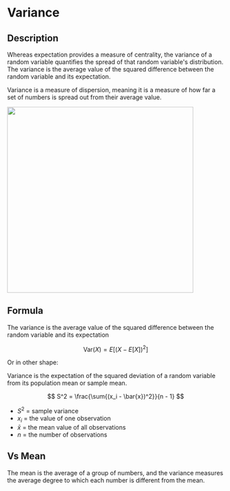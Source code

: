 # Variance

## Description

Whereas expectation provides a measure of centrality, the variance of a random variable quantifies the spread of that random variable's distribution. The variance is the average value of the squared difference between the random variable and its expectation.

Variance is a measure of dispersion, meaning it is a measure of how far a set of numbers is spread out from their average value.

<img src="image1.jpg" style="width:4.5in" />

## Formula

The variance is the average value of the squared difference between the random variable and its expectation

$$
\text{Var}(X) = E[(X - E[X])^2]
$$

Or in other shape:

Variance is the expectation of the squared deviation of a random variable from its population mean or sample mean.

$$
S^2 = \frac{\sum{(x_i - \bar{x})^2}}{n - 1}
$$

- $S^2$ = sample variance
- $x_i$ = the value of one observation
- $\bar{x}$ = the mean value of all observations
- $n$ = the number of observations

## Vs Mean

The mean is the average of a group of numbers, and the variance measures the average degree to which each number is different from the mean.

